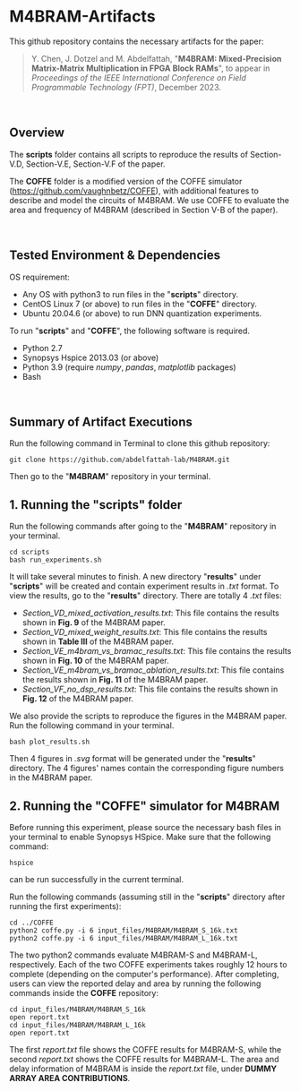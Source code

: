 # M4BRAM-Artifacts

This github repository contains the necessary artifacts for the paper: 
>Y. Chen, J. Dotzel and M. Abdelfattah,
>"**M4BRAM: Mixed-Precision Matrix-Matrix Multiplication in FPGA Block RAMs**",
>to appear in _Proceedings of the IEEE International Conference on Field Programmable Technology (FPT)_, December 2023.

&nbsp;
## Overview
The **scripts** folder contains all scripts to reproduce the results of Section-V.D, Section-V.E, Section-V.F of the paper.

The **COFFE** folder is a modified version of the COFFE simulator (https://github.com/vaughnbetz/COFFE), with additional features to describe and model the circuits of M4BRAM. We use COFFE to evaluate the area and frequency of M4BRAM (described in Section V-B of the paper). 

&nbsp;
## Tested Environment & Dependencies
OS requirement:
- Any OS with python3 to run files in the "**scripts**" directory.
- CentOS Linux 7 (or above) to run files in the "**COFFE**" directory.
- Ubuntu 20.04.6 (or above) to run DNN quantization experiments.

To run "**scripts**" and "**COFFE**", the following software is required. 
- Python 2.7
- Synopsys Hspice 2013.03 (or above)
- Python 3.9 (require _numpy_, _pandas_, _matplotlib_ packages)
- Bash

&nbsp;
## Summary of Artifact Executions
Run the following command in Terminal to clone this github repository:
 ```
 git clone https://github.com/abdelfattah-lab/M4BRAM.git
 ```
Then go to the "**M4BRAM**" repository in your terminal. 


## 1. Running the "**scripts**" folder
Run the following commands after going to the "**M4BRAM**" repository in your terminal. 
 ```
 cd scripts
 bash run_experiments.sh
 ```
It will take several minutes to finish. A new directory "**results**" under "**scripts**" will be created and contain experiment results in _.txt_ format. To view the results, go to the "**results**" directory. There are totally 4 _.txt_ files:
- _Section_VD_mixed_activation_results.txt_: This file contains the results shown in **Fig. 9** of the M4BRAM paper. 
- _Section_VD_mixed_weight_results.txt_: This file contains the results shown in **Table III** of the M4BRAM paper. 
- _Section_VE_m4bram_vs_bramac_results.txt_: This file contains the results shown in **Fig. 10** of the M4BRAM paper. 
- _Section_VE_m4bram_vs_bramac_ablation_results.txt_: This file contains the results shown in **Fig. 11** of the M4BRAM paper. 
- _Section_VF_no_dsp_results.txt_: This file contains the results shown in **Fig. 12** of the M4BRAM paper. 

We also provide the scripts to reproduce the figures in the M4BRAM paper. Run the following command in your terminal. 
 ```
 bash plot_results.sh
 ```
Then 4 figures in _.svg_ format will be generated under the "**results**" directory. The 4 figures' names contain the corresponding figure numbers in the M4BRAM paper.


## 2. Running the "**COFFE**" simulator for M4BRAM
Before running this experiment, please source the necessary bash files in your terminal to enable Synopsys HSpice. Make sure that the following command:
 ```
hspice
```
can be run successfully in the current terminal.

Run the following commands (assuming still in the "**scripts**" directory after running the first experiments):
 ```
 cd ../COFFE
 python2 coffe.py -i 6 input_files/M4BRAM/M4BRAM_S_16k.txt
 python2 coffe.py -i 6 input_files/M4BRAM/M4BRAM_L_16k.txt
 ```
The two python2 commands evaluate M4BRAM-S and M4BRAM-L, respectively. Each of the two COFFE experiments takes roughly 12 hours to complete (depending on the computer's performance). After completing, users can view the reported delay and area by running the following commands inside the **COFFE** repository:
 ```
 cd input_files/M4BRAM/M4BRAM_S_16k
 open report.txt 
 cd input_files/M4BRAM/M4BRAM_L_16k
 open report.txt 
 ```
The first _report.txt_ file shows the COFFE results for M4BRAM-S, while the second _report.txt_ shows the COFFE results for M4BRAM-L. The area and delay information of M4BRAM is inside the _report.txt_ file, under **DUMMY ARRAY AREA CONTRIBUTIONS**. 
